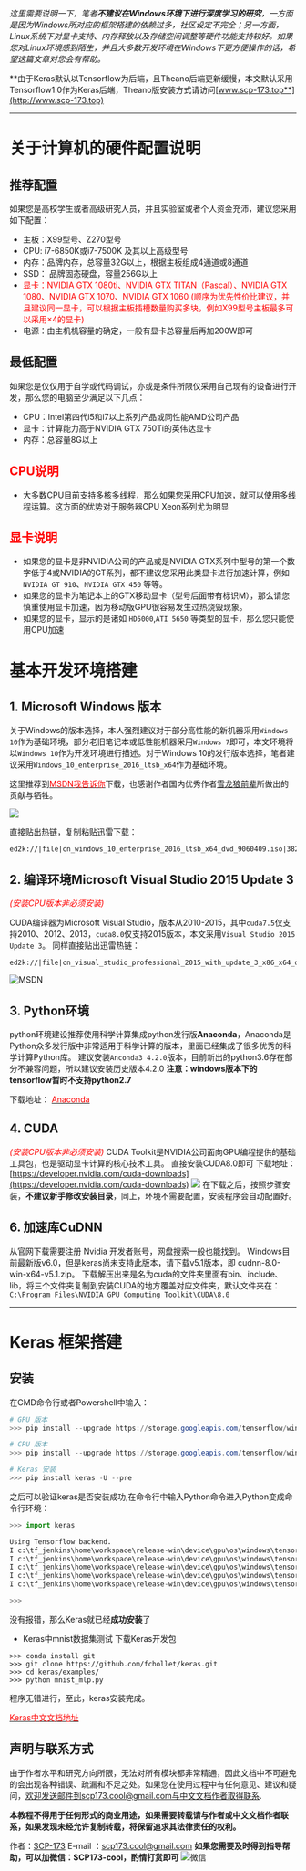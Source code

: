*这里需要说明一下，笔者**不建议在Windows环境下进行深度学习的研究**，一方面是因为Windows所对应的框架搭建的依赖过多，社区设定不完全；另一方面，Linux系统下对显卡支持、内存释放以及存储空间调整等硬件功能支持较好。如果您对Linux环境感到陌生，并且大多数开发环境在Windows下更方便操作的话，希望这篇文章对您会有帮助。*


**由于Keras默认以Tensorflow为后端，且Theano后端更新缓慢，本文默认采用Tensorflow1.0作为Keras后端，Theano版安装方式请访问[www.scp-173.top**](http://www.scp-173.top)

---
# 关于计算机的硬件配置说明
## **推荐配置**
如果您是高校学生或者高级研究人员，并且实验室或者个人资金充沛，建议您采用如下配置：

 - 主板：X99型号、Z270型号
 - CPU:  i7-6850K或i7-7500K 及其以上高级型号
 - 内存：品牌内存，总容量32G以上，根据主板组成4通道或8通道
 - SSD： 品牌固态硬盘，容量256G以上
 - <font color=#FF0000>显卡：NVIDIA GTX 1080ti、NVIDIA GTX TITAN（Pascal）、NVIDIA GTX 1080、NVIDIA GTX 1070、NVIDIA GTX 1060 (顺序为优先性价比建议，并且建议同一显卡，可以根据主板插槽数量购买多块，例如X99型号主板最多可以采用×4的显卡)</font>
 - 电源：由主机机容量的确定，一般有显卡总容量后再加200W即可
## **最低配置**
如果您是仅仅用于自学或代码调试，亦或是条件所限仅采用自己现有的设备进行开发，那么您的电脑至少满足以下几点：

 - CPU：Intel第四代i5和i7以上系列产品或同性能AMD公司产品
 - 显卡：计算能力高于NVIDIA GTX 750Ti的英伟达显卡
 - 内存：总容量8G以上

## <font color=#FF0000>CPU说明</font>
 - 大多数CPU目前支持多核多线程，那么如果您采用CPU加速，就可以使用多线程运算。这方面的优势对于服务器CPU Xeon系列尤为明显
## <font color=#FF0000>显卡说明</font>
 - 如果您的显卡是非NVIDIA公司的产品或是NVIDIA GTX系列中型号的第一个数字低于4或NVIDIA的GT系列，都不建议您采用此类显卡进行加速计算，例如`NVIDIA GT 910`、`NVIDIA GTX 450` 等等。
 - 如果您的显卡为笔记本上的GTX移动显卡（型号后面带有标识M），那么请您慎重使用显卡加速，因为移动版GPU很容易发生过热烧毁现象。
 - 如果您的显卡，显示的是诸如 `HD5000`,`ATI 5650` 等类型的显卡，那么您只能使用CPU加速

# 基本开发环境搭建
## 1. Microsoft Windows 版本
关于Windows的版本选择，本人强烈建议对于部分高性能的新机器采用`Windows 10`作为基础环境，部分老旧笔记本或低性能机器采用`Windows 7`即可，本文环境将以`Windows 10`作为开发环境进行描述。对于Windows 10的发行版本选择，笔者建议采用`Windows_10_enterprise_2016_ltsb_x64`作为基础环境。

这里推荐到[<font color=#FF0000>MSDN我告诉你</font>](http://msdn.itellyou.cn/)下载，也感谢作者国内优秀作者[雪龙狼前辈](http://weibo.com/207156000?is_hot=1)所做出的贡献与牺牲。

![](../images/keras_windows_1.png)

直接贴出热链，复制粘贴迅雷下载：

    ed2k://|file|cn_windows_10_enterprise_2016_ltsb_x64_dvd_9060409.iso|3821895680|FF17FF2D5919E3A560151BBC11C399D1|/


## 2. 编译环境Microsoft Visual Studio 2015 Update 3
*<font color=#FF0000>(安装CPU版本非必须安装)</font>*

CUDA编译器为Microsoft Visual Studio，版本从2010-2015，其中`cuda7.5`仅支持2010、2012、2013，`cuda8.0`仅支持2015版本，本文采用`Visual Studio 2015 Update 3`。
同样直接贴出迅雷热链：

    ed2k://|file|cn_visual_studio_professional_2015_with_update_3_x86_x64_dvd_8923256.iso|7745202176|DD35D3D169D553224BE5FB44E074ED5E|/
 ![MSDN](../images/keras_windows_2.png)

## 3. Python环境
python环境建设推荐使用科学计算集成python发行版**Anaconda**，Anaconda是Python众多发行版中非常适用于科学计算的版本，里面已经集成了很多优秀的科学计算Python库。
建议安装`Anconda3 4.2.0`版本，目前新出的python3.6存在部分不兼容问题，所以建议安装历史版本4.2.0
**注意：windows版本下的tensorflow暂时不支持python2.7**

下载地址： [<font color=#FF0000>Anaconda</font>](https://repo.continuum.io/archive/index.html)


## 4. CUDA
*<font color=#FF0000>(安装CPU版本非必须安装)</font>*
CUDA Toolkit是NVIDIA公司面向GPU编程提供的基础工具包，也是驱动显卡计算的核心技术工具。
直接安装CUDA8.0即可
下载地址：[https://developer.nvidia.com/cuda-downloads](https://developer.nvidia.com/cuda-downloads)
![](../images/keras_windows_3.png)
在下载之后，按照步骤安装，**不建议新手修改安装目录**，同上，环境不需要配置，安装程序会自动配置好。

## 6. 加速库CuDNN
从官网下载需要注册 Nvidia 开发者账号，网盘搜索一般也能找到。
Windows目前最新版v6.0，但是keras尚未支持此版本，请下载v5.1版本，即 cudnn-8.0-win-x64-v5.1.zip。
下载解压出来是名为cuda的文件夹里面有bin、include、lib，将三个文件夹复制到安装CUDA的地方覆盖对应文件夹，默认文件夹在：`C:\Program Files\NVIDIA GPU Computing Toolkit\CUDA\8.0`

---

# Keras 框架搭建
## 安装

在CMD命令行或者Powershell中输入：
``` powershell
# GPU 版本
>>> pip install --upgrade https://storage.googleapis.com/tensorflow/windows/gpu/tensorflow_gpu-1.0.1-cp35-cp35m-win_amd64.whl

# CPU 版本
>>> pip install --upgrade https://storage.googleapis.com/tensorflow/windows/cpu/tensorflow-1.0.1-cp35-cp35m-win_amd64.whl

# Keras 安装
>>> pip install keras -U --pre
```

之后可以验证keras是否安装成功,在命令行中输入Python命令进入Python变成命令行环境：
```python
>>> import keras

Using Tensorflow backend.
I c:\tf_jenkins\home\workspace\release-win\device\gpu\os\windows\tensorflow\stream_executor\dso_loader.cc:135] successfully opened CUDA library cublas64_80.dll locally
I c:\tf_jenkins\home\workspace\release-win\device\gpu\os\windows\tensorflow\stream_executor\dso_loader.cc:135] successfully opened CUDA library cudnn64_5.dll locally
I c:\tf_jenkins\home\workspace\release-win\device\gpu\os\windows\tensorflow\stream_executor\dso_loader.cc:135] successfully opened CUDA library cufft64_80.dll locally
I c:\tf_jenkins\home\workspace\release-win\device\gpu\os\windows\tensorflow\stream_executor\dso_loader.cc:135] successfully opened CUDA library nvcuda.dll locally
I c:\tf_jenkins\home\workspace\release-win\device\gpu\os\windows\tensorflow\stream_executor\dso_loader.cc:135] successfully opened CUDA library curand64_80.dll locally

>>>
```
没有报错，那么Keras就已经**成功安装**了


 - Keras中mnist数据集测试
 下载Keras开发包
```
>>> conda install git
>>> git clone https://github.com/fchollet/keras.git
>>> cd keras/examples/
>>> python mnist_mlp.py
```
程序无错进行，至此，keras安装完成。

[<font color='#FF0000'>Keras中文文档地址</font>](http://keras-cn.readthedocs.io/)

## 声明与联系方式 ##

由于作者水平和研究方向所限，无法对所有模块都非常精通，因此文档中不可避免的会出现各种错误、疏漏和不足之处。如果您在使用过程中有任何意见、建议和疑问，欢迎发送邮件到scp173.cool@gmail.com与中文文档作者取得联系.

**本教程不得用于任何形式的商业用途，如果需要转载请与作者或中文文档作者联系，如果发现未经允许复制转载，将保留追求其法律责任的权利。**

作者：[SCP-173](https://github.com/KaiwenXiao)
E-mail ：scp173.cool@gmail.com
**如果您需要及时得到指导帮助，可以加微信：SCP173-cool，酌情打赏即可**
![微信](../images/scp_173.png)
